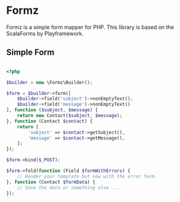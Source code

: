 # Formz

Formz is a simple form mapper for PHP. This library is based on the ScalaForms by Playframework.


## Simple Form

```php

<?php

$builder = new \Formz\Builder();

$form = $builder->form([
    $builder->field('subject')->nonEmptyText(),
    $builder->field('message')->nonEmptyText()
], function ($subject, $message) {
    return new Contact($subject, $message);
}, function (Contact $contact) {
    return [
        'subject' => $contact->getSubject(),
        'message' => $contact->getMessage(),
    ];
});

$form->bind($_POST);

$form->fold(function (Field $formWithErrors) {
    // Render your template but now with the error form.
}, function (Contact $formData) {
    // Save the data or something else ...
});

```

